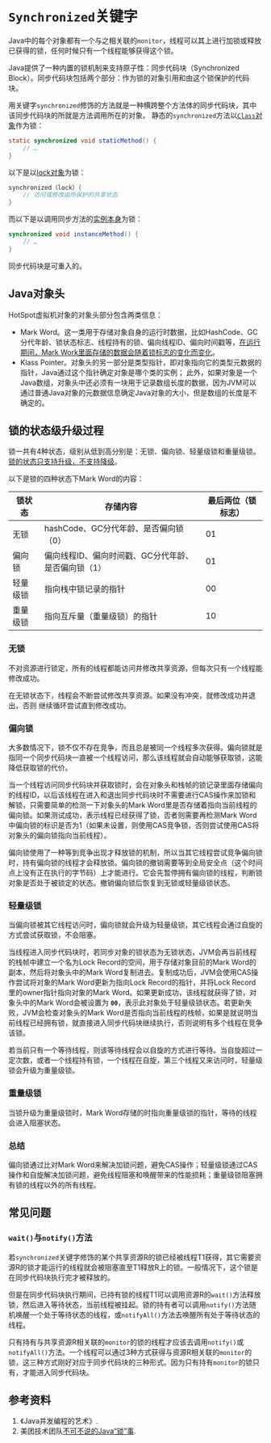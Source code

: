 # `Synchronized`关键字
Java中的每个对象都有一个与之相关联的`monitor`，线程可以其上进行加锁或释放已获得的锁，任何时候只有一个线程能够获得这个锁。

Java提供了一种内置的锁机制来支持原子性：同步代码块（Synchronized Block）。同步代码块包括两个部分：作为锁的对象引用和由这个锁保护的代码块。

用关键字`synchronized`修饰的方法就是一种横跨整个方法体的同步代码块，其中该同步代码块的所就是方法调用所在的对象。
静态的`synchronized`方法以<u>`Class`对象</u>作为锁：
```Java
static synchronized void staticMethod() {
	// …
}
```
以下是以<u>lock对象</u>为锁：
```Java
synchronized（lock）{
	// 访问或修改由所保护的共享状态
}
```
而以下是以调用同步方法的<u>实例本身</u>为锁：
```Java
synchronized void instanceMethod() {
	// …
}
```

同步代码块是可重入的。

## Java对象头
HotSpot虚拟机对象的对象头部分包含两类信息：
* Mark Word。这一类用于存储对象自身的运行时数据，比如HashCode、GC分代年龄、锁状态标志、线程持有的锁、偏向线程ID、偏向时间戳等，<u>在运行期间，Mark Work里面存储的数据会随着锁标志的变化而变化</u>。
* Klass Pointer。对象头的另一部分是类型指针，即对象指向它的类型元数据的指针，Java通过这个指针确定对象是哪个类的实例；
此外，如果对象是一个Java数组，对象头中还必须有一块用于记录数组长度的数据，因为JVM可以通过普通Java对象的元数据信息确定Java对象的大小，但是数组的长度是不确定的。

## 锁的状态级升级过程
锁一共有4种状态，级别从低到高分别是：无锁、偏向锁、轻量级锁和重量级锁。<u>锁的状态只支持升级，不支持降级</u>。

以下是锁的四种状态下Mark Word的内容：

| 锁状态   | 存储内容                                            | 最后两位（锁标志） |
| -------- | --------------------------------------------------- | ------------------ |
| 无锁     | hashCode、GC分代年龄、是否偏向锁（0）               | 01                 |
| 偏向锁   | 偏向线程ID、偏向时间戳、GC分代年龄、是否偏向锁（1） | 01                 |
| 轻量级锁 | 指向栈中锁记录的指针                                | 00                 |
| 重量级锁 | 指向互斥量（重量级锁）的指针                        | 10                 |

### 无锁
不对资源进行锁定，所有的线程都能访问并修改共享资源，但每次只有一个线程能修改成功。

在无锁状态下，线程会不断尝试修改共享资源。如果没有冲突，就修改成功并退出，否则
继续循环尝试直到修改成功。

### 偏向锁
大多数情况下，锁不仅不存在竞争，而且总是被同一个线程多次获得。偏向锁就是指同一个同步代码块一直被一个线程访问，那么该线程就会自动能够获取锁，这能降低获取锁的代价。

当一个线程访问同步代码块并获取锁时，会在对象头和栈帧的锁记录里面存储偏向的线程ID，以后该线程在进入和退出同步代码块时不需要进行CAS操作来加锁和解锁，只需要简单的检测一下对象头的Mark Word里是否存储着指向当前线程的偏向锁。如果测试成功，表示线程已经获得了锁，否者则需要再检测Mark Word中偏向锁的标识是否为1（如果未设置，则使用CAS竞争锁，否则尝试使用CAS将对象头的偏向锁指向当前线程）。

偏向锁使用了一种等到竞争出现才释放锁的机制，所以当其它线程尝试竞争偏向锁时，持有偏向锁的线程才会释放锁。偏向锁的撤销需要等到全局安全点（这个时间点上没有正在执行的字节码）上才能进行。它会先暂停拥有偏向锁的线程，判断锁对象是否处于被锁定的状态。撤销偏向锁后恢复到无锁或轻量级锁状态。

### 轻量级锁
当偏向锁被其它线程访问时，偏向锁就会升级为轻量级锁，其它线程会通过自旋的方式尝试获取锁，不会阻塞。

当线程进入同步代码块时，若同步对象的锁状态为无锁状态，JVM会再当前线程的栈帧中建立一个名为Lock Record的空间，用于存储对象目前的Mark Word的副本，然后将对象头中的Mark Word复制进去。复制成功后，JVM会使用CAS操作尝试将对象的Mark Word更新为指向Lock Record的指针，并将Lock Record里的owner指针指向对象的Mark Word。如果更新成功，该线程就获得了锁，对象头中的Mark Word会被设置为 **`00`**，表示此对象处于轻量级锁状态。若更新失败，JVM会检查对象头的Mark Word是否指向当前线程的栈帧，如果是就说明当前线程已经拥有锁，就直接进入同步代码块继续执行，否则说明有多个线程在竞争该锁。

若当前只有一个等待线程，则该等待线程会以自旋的方式进行等待。当自旋超过一定次数，或者一个线程持有锁，一个线程在自旋，第三个线程又来访问时，轻量级锁会升级为重量级锁。

### 重量级锁
当锁升级为重量级锁时，Mark Word存储的时指向重量级锁的指针，等待的线程会进入阻塞状态。

### 总结
偏向锁通过比对Mark Word来解决加锁问题，避免CAS操作；轻量级锁通过CAS操作和自旋解决加锁问题，避免线程阻塞和唤醒带来的性能损耗；重量级锁阻塞拥有锁的线程以外的所有线程。

## 常见问题

### `wait()`与`notify()`方法
若`synchronized`关键字修饰的某个共享资源R的锁已经被线程T1获得，其它需要资源R的锁才能运行的线程就会被阻塞直至T1释放R上的锁。一般情况下，这个锁是在同步代码块执行完才被释放的。

但是在同步代码块执行期间，已持有锁的线程T1可以调用资源R的`wait()`方法释放锁，然后进入等待状态，当前线程被挂起。锁的持有者可以调用`notify()`方法随机唤醒一个处于等待状态的线程，或`notifyAll()`方法去唤醒所有处于等待状态的线程。

只有持有与共享资源R相关联的`monitor`的锁的线程才应该去调用`notify()`或`notifyAll()`方法。一个线程可以通过3种方式获得与资源R相关联的`monitor`的锁，这三种方式刚好对应于同步代码块的三种形式。因为只有持有`monitor`的锁只有，才能进入同步代码块。

## 参考资料
1. 《Java并发编程的艺术》.
2. 美团技术团队[不可不说的Java“锁”事](https://tech.meituan.com/2018/11/15/java-lock.html).